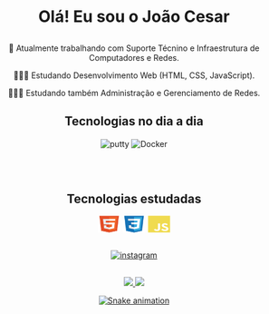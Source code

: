  ##

<div align="center">
  <h1>Olá! Eu sou o João Cesar<div/>
</div>

 ##

<div align="center">
  <p>🏫 Atualmente trabalhando com Suporte Técnino e Infraestrutura de Computadores e Redes.</p>
  <p>👨🏻‍💻 Estudando Desenvolvimento Web (HTML, CSS, JavaScript).</p>
  <p>👨🏻‍💻 Estudando também Administração e Gerenciamento de Redes.</p>
</div>
  
 ##
 
<div>
  <h2>Tecnologias no dia a dia</h2>  
  <img align="center" alt="putty" height="30" width="40" src="https://cdn.jsdelivr.net/gh/devicons/devicon/icons/putty/putty-original.svg" /> 
  <img align="center" alt="Docker" height="40" width="40" src="https://cdn.jsdelivr.net/gh/devicons/devicon/icons/docker/docker-plain.svg" />
</div>
  
 ##

<div align="center" style="display: inline_block"><br> 
  <h2>Tecnologias estudadas</h2>
  <img align="center" alt="HTML" height="30" width="40" src="https://raw.githubusercontent.com/devicons/devicon/master/icons/html5/html5-original.svg">
  <img align="center" alt="CSS" height="30" width="40" src="https://raw.githubusercontent.com/devicons/devicon/master/icons/css3/css3-original.svg">
  <img align="center" alt="JS" height="30" width="40" src="https://raw.githubusercontent.com/devicons/devicon/master/icons/javascript/javascript-plain.svg"> 
</div>
      
  ##
  
<div>
  <a href="https://instagram.com/csr.ribeiro" target="_blank">
  <img align="center" src="https://img.shields.io/badge/-csr.ribeiro-05122A?style=flat&logo=instagram" alt="instagram"/></a>
</div> 

  ##

<div align="center">
  <a href="https://github.com/uriellouis">
  <img width="500em" src="https://github-readme-stats.vercel.app/api?username=uriellouis&show_icons=true&theme=dark&include_all_commits=true&count_private=true"/>
  <img width="500em" src="https://github-readme-stats.vercel.app/api/top-langs/?username=uriellouis&layout=compact&langs_count=7&theme=dark"/>
</div>

<div align="center">
  
  ![Snake animation](https://github.com/uriellouis/uriellouis/blob/output/github-contribution-grid-snake.svg) 
  
</div>
